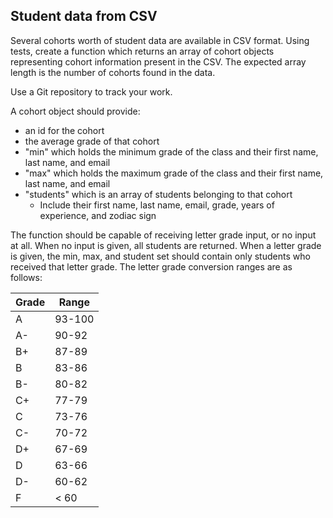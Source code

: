 ## Student data from CSV

Several cohorts worth of student data are available in CSV format. Using tests, create a function which returns an array of cohort objects representing cohort information present in the CSV. The expected array length is the number of cohorts found in the data.

Use a Git repository to track your work.

A cohort object should provide:

* an id for the cohort
* the average grade of that cohort
* "min" which holds the minimum grade of the class and their first name, last name, and email
* "max" which holds the maximum grade of the class and their first name, last name, and email
* "students" which is an array of students belonging to that cohort
    * Include their first name, last name, email, grade, years of experience, and zodiac sign

The function should be capable of receiving letter grade input, or no input at all. When no input is given, all students are returned. When a letter grade is given, the min, max, and student set should contain only students who received that letter grade. The letter grade conversion ranges are as follows:

| Grade | Range  |
|-------|--------|
| A     | 93-100 |
| A-    | 90-92  |
| B+    | 87-89  |
| B     | 83-86  |
| B-    | 80-82  |
| C+    | 77-79  |
| C     | 73-76  |
| C-    | 70-72  |
| D+    | 67-69  |
| D     | 63-66  |
| D-    | 60-62  |
| F     | < 60   |
